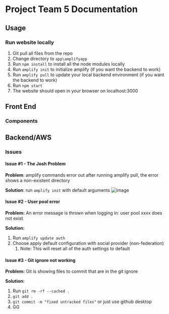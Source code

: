 # Project Team 5 Documentation
## **Usage**
### Run website locally
1. Git pull all files from the repo
2. Change directory to `app\amplifyapp`
3. Run `npm install` to install all the node modules locally
4. Run `amplify init` to initialize amplify (if you want the backend to work)
5. Run `amplify pull` to update your local backend environment (if you want the backend to work)
6. Run `npm start` 
7. The website should open in your browser on localhost:3000
## **Front End**
### Components
## **Backend/AWS**
### Issues
#### Issue #1 - The Josh Problem
**Problem**: amplify commands error out after running amplify pull, the error shows a non-existent directory

**Solution**: run `amplify init` with default arguments
![image](https://github.com/COSC-499-W2023/year-long-project-team-5/assets/79242419/44de7542-fe4a-42fe-985f-e2a225f7c54b)

#### Issue #2 - User pool error
**Problem:** An error message is thrown when logging in: user pool xxxx does not exist

**Solution:**
1. Run `amplify update auth`
2. Choose apply default configuration with social provider (non-federation)
    1. Note: This will reset all of the auth settings to default


  
#### Issue #3 - Git ignore not working
**Problem:** Git is showing files to commit that are in the git ignore

**Solution:**
1. Run `git rm -rf --cached .`
2. `git add .`
3. `git commit -m "fixed untracked files"` or just use github desktop
4. GG

